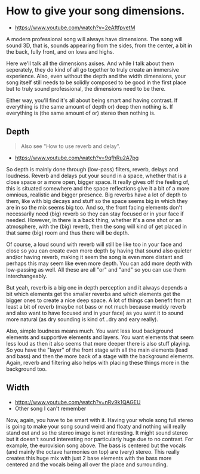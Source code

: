 # How to give your song dimensions.
- https://www.youtube.com/watch?v=2eAftfpvetM

A modern professional song will always have dimensions. The song will sound 3D, that is, sounds appearing from the sides, from the center, a bit in the back, fully front, and on lows and highs.

Here we'll talk all the dimensions axises. And while I talk about them seperately, they do kind of all go together to truly create an immersive experience. Also, even without the depth and the width dimensions, your song itself still needs to be solidly composed to be good in the first place but to truly sound professional, the dimensions need to be there.

Either way, you'll find it's all about being smart and having contrast. If everything is (the same amount of depth or) deep then nothing is. If everything is (the same amount of or) stereo then nothing is.

## Depth
> Also see "How to use reverb and delay".

- https://www.youtube.com/watch?v=9qfhRu2A7pg

So depth is mainly done through (low-pass) filters, reverb, delays and loudness. Reverb and delays put your sound in a space, whether that is a close space or a more open, bigger space. It really gives off the feeling of, this is situated somewhere and the space reflections give it a bit of a more omnious, realistic and bigger presence. Big reverbs have a lot of depth to them, like with big decays and stuff so the space seems big in which they are in so the mix seems big too. And so, the front facing elements don't necessarily need (big) reverb so they can stay focused or in your face if needed. However, in there is a back thing, whether it's a one shot or an atmosphere, with the (big) reverb, then the song will kind of get placed in that same (big) room and thus there will be depth.

Of course, a loud sound with reverb will still be like too in your face and close so you can create even more depth by having that sound also quieter and/or having reverb, making it seem the song is even more distant and perhaps this may seem like even more depth. You can add more depth with low-passing as well. All these are all "or" and "and" so you can use them interchangeably.

But yeah, reverb is a big one in depth perception and it always depends a bit which elements get the smaller reverbs and which elements get the bigger ones to create a nice deep space. A lot of things can benefit from at least a bit of reverb (maybe not bass or not much because muddy reverb and also want to have focused and in your face) as you want it to sound more natural (as dry sounding is kind of...dry and eary really).

Also, simple loudness means much. You want less loud background elements and supportive elements and layers. You want elements that seem less loud as then it also seems that more deeper there is also stuff playing. So you have the "layer" of the front stage with all the main elements (lead and bass) and then the more back of a stage with the background elements. Again, reverb and filtering also helps with placing these things more in the background too.

## Width
- https://www.youtube.com/watch?v=nRv9k1QAGEU
- Other song I can't remember

Now, again, you have to be smart with it. Having your whole song full stereo is going to make your song sound weird and floaty and nothing will really stand out and so the stereo image is not interesting. It might sound stereo but it doesn't sound interesting nor particularly huge due to no contrast. For example, the eurovision song above. The bass is centered but the vocals (and mainly the octave harmonies on top) are (very) stereo. This really creates this huge mix with just 2 base elements with the bass more centered and the vocals being all over the place and surrounding.
